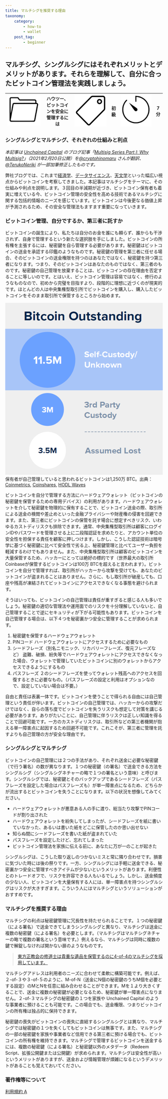 ```yaml
---
title: マルチシグを推奨する理由
taxonomy:
    category:
        - how-to
        - wallet
    post_tag:
        - beginner
---
```


## マルチシグ、シングルシグにはそれぞれメリットとデメリットがあります。それらを理解して、自分に合ったビットコイン管理法を実践しましょう。

|  ![Category](/_images/category.png)  |  ハウツー、ビットコインを安全に管理するには  |  ![Tag](/_images/tag.png)  |  初級  | ![Time](/_images/timer.png)  |  7分  |
| ---- | ---- | ---- | ---- | ---- | ---- |

### シングルシグとマルチシグ、それぞれの仕組みと利点

_本記事は [Unchained Capital](https://unchained.com/) のブログ記事「[Multisig Series Part I: Why Multisig?](https://unchained.com/blog/why-multisig/)」（2021年2月20日公開）を[@cryptohinomaru](https://twitter.com/cryptohinomaru) さんが翻訳、[@TerukoNeriki](https://twitter.com/TerukoNeriki) が一部加筆修正したものです。_

弊社ブログでは、これまで[経済学](https://unchained.com/blog/category/gradually-then-suddenly/)、[データサイエンス](https://unchained.com/blog/category/data-science/)、[天文学](https://unchained.com/blog/category/bitcoin-astronomy/)といった幅広い視点からビットコインを考察してきました。本記事はマルチシグをテーマに、その仕組みや利点を説明します。３回目の半減期が近づき、ビットコイン保有者も着実に増えている今、ビットコイン管理の安全性を高める技術であるマルチシグに関する包括的情報のニーズを感じています。ビットコインは今後更なる価値上昇が予測されるため、その安全な管理法もますます重要になっていきます。


### ビットコイン管理、自分でするか、第三者に託すか

ビットコインの誕生により、私たちは自分のお金を誰にも頼らず、誰からも干渉されず、自身で管理するという新たな選択肢を手にしました。ビットコインの所有権を主張するには、秘密鍵を自ら管理する必要があります。秘密鍵はビットコインの送金を承認する印鑑のようなものです。秘密鍵の管理を第三者に任せる場合、そのビットコインの送金権限を持つのはあなたではなく、秘密鍵を持つ第三者になります。つまり、そのビットコインはあなたのものではなく、第三者のものです。秘密鍵の自己管理を放棄することは、ビットコインの存在理由を否定することに等しいのです。とはいえ、ビットコイン管理は容易ではなく、修行のようなものなので、初めから完璧を目指すより、段階的に理想に近づくのが現実的です。ほとんどの人は中央集権型取引所でビットコインを購入し、購入したビットコインをそのまま取引所で保管するところから始めます。

![](/_images/why_multisig.png)
保有者が自己管理していると思われるビットコインは1,250万 BTC。出典：[Coinmetrics](https://coinmetrics.substack.com/p/coin-metrics-state-of-the-network-41d), [Coinshares](https://medium.com/coinshares/bitcoin-has-a-branding-problem-its-evolution-not-revolution-aa34fe5facfb), [HODL Waves](https://unchained.com/hodlwaves/)

ビットコインを自分で管理する方法にハードウェアウォレット（ビットコインの秘密鍵を保管するための専用デバイス）の利用があります。ハードウェアウォレットを介して秘密鍵を物理的に保有することで、ビットコイン送金の際、取引所による送金の検閲や差止めといった金融プライバシーや財産権の侵害を回避できます。また、第三者にビットコインの保管を託す場合に想定すべきリスク、いわゆるカストディリスクも排除できます。通常、中央集権型取引所は顧客にログインIDやパスワードを管理させる上に二段階認証を求めたりと、アカウント単位の安全性を担保する責任を顧客に押しつけます。しかし、こうした認証技術は暗号学に基づく秘密鍵に比べて安全性で劣る上、秘密鍵管理と比べてユーザー負担を軽減するわけでもありません。また、中央集権型取引所は顧客のビットコインを大量保管するため、ハッカーにとっては絶好の標的です（世界最大の取引所Coinbaseが保管するビットコインは100万 BTCを超えると言われます）。ビットコインを自分で管理すれば、取引所がハッカーから攻撃を受けても、あなたのビットコインが盗まれることはありません。さらに、もし取引所が破産しても、口座や残高が凍結されてビットコインにアクセスできなくなる事態を避けられます。

そうはいっても、ビットコインの自己管理は責任が重すぎると感じる人も多いでしょう。秘密鍵の適切な管理法や運用面でのリスクを十分理解していないと、自己管理することで逆にセキュリティが下がる可能性もあります。ビットコインを自己管理する場合は、以下４つを秘密裏かつ安全に管理することが求められます。

1. 秘密鍵を保管するハードウェアウォレット
2. PINコード
ハードウェアウォレットにアクセスするために必要なもの
3. シードフレーズ（別名ニモニック、リカバリーフレーズ、復元フレーズなど） 
盗難、破損、紛失等でハードウェアウォレットにアクセスできなくなった場合、ウォレットで管理していたビットコインに別のウォレットからアクセスできるようにするもの
4. パスフレーズ
２のシードフレーズを使ってウォレット残高へのアクセスを回復するときに必要なもの。（パスフレーズの設定と利用はオプションなので、設定していない場合は不要。）

自由と責任は表裏一体です。ビットコインを使うことで得られる自由には自己管理という責任が伴います。ビットコインの自己管理では、ハッカーからの攻撃だけではなく、自らの落ち度でビットコインを失うリスクも想定して対策を講じる必要があります。ありがたいことに、自己管理に伴うリスクは正しい知識を得ることで回避可能です。一方のカストディリスクは、取引所などの第三者機関が抱える単一障害点に起因するため回避不可能です。これこそが、第三者に管理を託すよりも自己管理の方が安全な理由です。


### シングルシグとマルチシグ

ビットコインの自己管理には２つの手法があり、それぞれ送金に必要な秘密鍵（で行う署名）の数が異なります。１つの秘密鍵（の署名）で送金できる方法をシングルシグ（シングルシグネチャーの略で１つの署名という意味）と呼びます。シングルシグでは、秘密鍵とそのバックアップであるシードフレーズ（パスフレーズを設定した場合はパスフレーズも）が単一障害点になるため、どちらかが流出するとビットコインを失うことになります。以下の状況を想像してみてください。

* ハードウェアウォレットが悪意ある人の手に渡り、総当たり攻撃でPINコードが割り出された
* ハードウェアウォレットを紛失してしまったが、シードフレーズを紙に書いていなかった、あるいは書いた紙をどこに保管したのか思い出せない
* 知らぬ間にシードフレーズを書いた紙が盗まれていた
* パスフレーズを設定したけど、忘れてしまった
* ビットコイン管理法を家族に伝える前に、あなたに万が一のことが起きた

シングルシグは、こうした取り返しのつかないミスと常に隣り合わせです。損害に気づいた時には後の祭りです。一方、シングルシグには手軽に送金できる、秘密裏かつ安全に管理すべきアイテムが少ないというメリットがあります。利便性とのトレードオフで、リスクを許容できる人もいるでしょう。しかし、送金頻度の少ない人、ビットコインを大量保有する人には、単一障害点を持つシングルシグはリスクが大きすぎます。こういう人にはマルチシグというソリューションがおすすめです。

### マルチシグを推奨する理由

マルチシグの利点は秘密鍵管理に冗長性を持たせられることです。１つの秘密鍵（による署名）で送金できてしまうシングルシグと異なり、マルチシグは送金に複数の秘密鍵（による署名）を必要とします。（マルチシグはマルチシグネチャーの略で複数の署名という意味です。）例えるなら、マルチシグは同時に複数の鍵で解錠しなければ開かない扉のようなものです。

>[東方正教会の修道士は貴重な遺品を保管するのに4-of-4のマルチシグを採用しています。](https://twitter.com/unchainedcap/status/1154417352278204418?ref_src=twsrc%5Etfw%7Ctwcamp%5Etweetembed%7Ctwterm%5E1154417352278204418%7Ctwgr%5E%7Ctwcon%5Es1_&ref_url=https%3A%2F%2Funchained.com%2Fblog%2Fwhy-multisig%2F)

マルチシグアドレスは利用者のニーズに合わせて柔軟に構築可能です。例えば、２-of-３や３-of-５のように、M-of-N（送金にN個の秘密鍵のうちM個を必要とする設定）のMとNを任意に組み合わせることができます。Mを１より大きくすることで、送金に複数の秘密鍵が必要となるため、秘密鍵が単一障害点になりません。２-of-３マルチシグの秘密鍵の１つを家族や Unchained Capital のような事業者に預けることも可能です。この場合でも、送金権限、つまりビットコインの所有権は独占的に保持できます。

秘密鍵の喪失がビットコインの喪失に直結するシングルシグとは異なり、マルチシグでは秘密鍵の１つを失くしてもビットコインは無事です。また、マルチシグの一部の秘密鍵を家族や事業者など信用できる第三者に預ける場合でも、ビットコインの所有権を維持できます。マルチシグで管理するビットコインを送金するには、複数の秘密鍵（による署名）と秘密鍵以外のメタデータ（Redeem Script、拡張公開鍵または公開鍵）が求められます。マルチシグは安全性が高いというメリットがありますが、送金および情報管理が煩雑になるというデメリットがあることも覚えておいてください。


### 著作権等について
[利用規約 A](https://lostinbitcoin.jp/copyright/#uaa)
